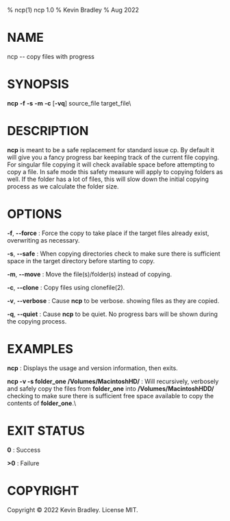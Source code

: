 % ncp(1) ncp 1.0
% Kevin Bradley
% Aug  2022

# NAME

ncp -- copy files with progress

# SYNOPSIS
**ncp** **-f** **-s** **-m** **-c** [**-vq**] source_file target_file\

# DESCRIPTION

**ncp** is meant to be a safe replacement for standard issue cp. By default it will give you a fancy progress bar keeping track of the current file copying. For singular file copying it will check available space before attempting to copy a file. In safe mode this safety measure will apply to copying folders as well. If the folder has a lot of files, this will slow down the initial copying process as we calculate the folder size. 

# OPTIONS

**-f**, **--force**
: Force the copy to take place if the target files already exist, overwriting as necessary.

**-s**, **--safe**
: When copying directories check to make sure there is sufficient space in the target directory before starting to copy.

**-m**, **--move**
: Move the file(s)/folder(s) instead of copying.

**-c**, **--clone**
: Copy files using clonefile(2).

**-v**, **--verbose**
: Cause **ncp** to be verbose. showing files as they are copied.

**-q**, **--quiet**
: Cause **ncp** to be quiet. No progress bars will be shown during the copying process.

# EXAMPLES
**ncp**
: Displays the usage and version information, then exits.

**ncp -v -s folder_one /Volumes/MacintoshHD/**
: Will recursively, verbosely and safely copy the files from **folder_one** into **/Volumes/MacintoshHDD/** checking to make sure there is sufficient free space available to copy the contents of **folder_one**.\

# EXIT STATUS
**0**
: Success

**>0**
: Failure

# COPYRIGHT

Copyright © 2022 Kevin Bradley. License MIT.
